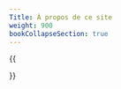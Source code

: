 ```yaml
---
Title: À propos de ce site
weight: 900
bookCollapseSection: true
---
```



{{<section>}}
<!--Section renders pages in section as definition list, using title and description.
Example
```tpl
{{</* section */>}}
```-->